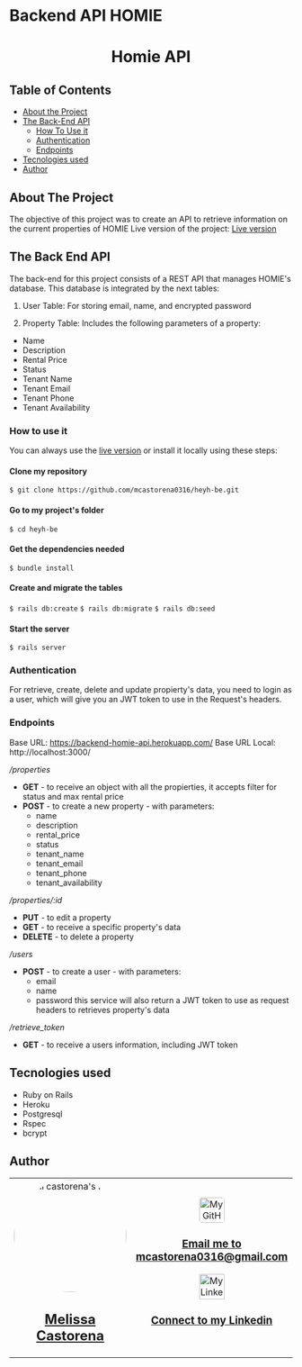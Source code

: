 # Backend API HOMIE

<div align="center">

  <h1 color= "rgb(243, 190, 44)" font-size= "40"> Homie API </h1>
</div>

## Table of Contents

* [About the Project](#about-the-project)
* [The Back-End API](#the-back-end-api)
  * [How To Use it](#how-to-use-it)
  * [Authentication](#authentication)
  * [Endpoints](#endpoints)
* [Tecnologies used](#tecnologies-used)
* [Author](#author)


<!-- ABOUT THE PROJECT -->
## About The Project

The objective of this project was to create an API to retrieve information on the current properties of HOMIE 
Live version of the project: [Live version](https://backend-homie-api.herokuapp.com/)


<!-- THE BACKEND API -->
## The Back End API

The back-end for this project consists of a REST API that manages HOMIE's database. This database is integrated by the next tables:

1. User Table: For storing email, name, and encrypted password

2. Property Table: Includes the following parameters of a property:
* Name
* Description
* Rental Price
* Status
* Tenant Name
* Tenant Email
* Tenant Phone
* Tenant Availability


<!-- HOW TO USE IT -->
### How to use it

You can always use the [live version](https://backend-homie-api.herokuapp.com/) or install it locally using these steps:


#### Clone my repository

`$ git clone https://github.com/mcastorena0316/heyh-be.git`

#### Go to my project's folder

`$ cd heyh-be`

#### Get the dependencies needed

`$ bundle install`

#### Create and migrate the tables
`$ rails db:create`
`$ rails db:migrate`
`$ rails db:seed`

#### Start the server
`$ rails server`


<!-- Authentication -->
### Authentication

For retrieve, create, delete and update propierty's data, you need to login as a user, which will give you an JWT token to use in the Request's headers.

<!-- EndPoints -->
### Endpoints

Base URL: https://backend-homie-api.herokuapp.com/
Base URL Local: http://localhost:3000/


*/properties*

* **GET** - to receive an object with all the propierties, it accepts filter for status and max rental price
* **POST** - to create a new property - with parameters:
  * name
  * description
  * rental_price
  * status
  * tenant_name
  * tenant_email
  * tenant_phone
  * tenant_availability


*/properties/:id*

* **PUT** - to edit a property
* **GET** - to receive a specific property's data
* **DELETE** - to delete a property


*/users*

* **POST** - to create a user  - with parameters:
  * email
  * name
  * password
  this service will also return a JWT token to use as request headers to retrieves property's data

*/retrieve_token*
* **GET** - to receive a users information, including JWT token



<!-- TECNOLOGIES USED -->
## Tecnologies used

* Ruby on Rails
* Heroku
* Postgresql
* Rspec
* bcrypt

<!--AUTHOR -->
## Author
<table style="width:100%">
  <tr>
    <td>
      <div align="center">
        <a href="[./docs/img/photo.png](https://github.com/mcastorena0316)" target="_blank" rel="author">
          <img src="https://avatars0.githubusercontent.com/u/52794673?s=460&v=4" style="border-radius: 50%; min-width: 100px;" alt="meli castorena's Photo" width="200px">
        </a>
        <h2>
          <a href="https://mcastorena0316.github.io/portfolio/" target="_blank" rel="author">
              Melissa Castorena
          </a>
        </h2>
      </div>
    </td>
    <td>
      <div align="center">
       <a href="mcastorena0316@gmail.com" target="_blank" rel="author">
          <img src="https://img.icons8.com/color/48/000000/message-squared.png" style="border-radius: 10%" alt="My GitHub" height="45px">
          <h3>
              Email me to 
              <a href="mailto:mcastorena0316@gmail.com">
                  mcastorena0316@gmail.com
              </a>
          </h3>
        </a>
        <a href="https://www.linkedin.com/in/melissa-castorena/">
          <img src="https://img.icons8.com/color/48/000000/linkedin.png" alt="My Linkedin" height="45px">
          <h3>
              Connect to my Linkedin
          </h3>
        </a>
      </div>
    </td>
  </tr>
</table>

